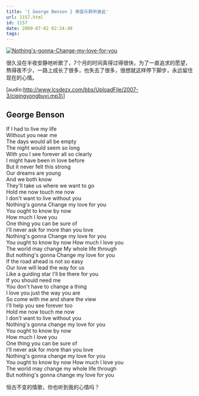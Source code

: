 ```yaml
---
title: '{ George Benson } 用音乐聆听彼此'
url: 1157.html
id: 1157
date: 2009-07-02 02:24:48
tags:
---
```


[![Nothing's-gonna-Change-my-love-for-you](http://cai13.info/blog_pic/2009/07/nothingsgonnachangemyloveforyou-thumb.jpg "Nothing's-gonna-Change-my-love-for-you")](http://cai13.info/blog_pic/2009/07/nothingsgonnachangemyloveforyou.jpg)

很久没在半夜安静地听歌了，7个月的时间真得过得很快，为了一直追求的愿望，熬得夜不少，一路上成长了很多，也失去了很多，很想就这样停下脚步，永远留住现在的心情。

\[audio:http://www.lcsdezx.com/bbs/UploadFile/2007-3/ciqingyongbuyi.mp3\]

George Benson
-------------

If I had to live my life  
Without you near me  
The days would all be empty  
The night would seem so long  
With you I see forever all so clearly  
I might have been in love before  
But it never felt this strong  
Our dreams are young  
And we both know  
They'll take us where we want to go  
Hold me now touch me now  
I don't want to live without you  
Nothing's gonna Change my love for you  
You ought to know by now  
How much I love you  
One thing you can be sure of  
I'll never ask for more than you love  
Nothing's gonna Change my love for you  
You ought to know by now How much I love you  
The world may change My whole life through  
But nothing's gonna Change my love for you  
If the road ahead is not so easy  
Our love will lead the way for us  
Like a guiding star I'll be there for you  
If you should need me  
You don't have to change a thing  
I love you just the way you are  
So come with me and share the view  
I'll help you see forever too  
Hold me now touch me now  
I don't want to live without you  
Nothing's gonna change my love for you  
You ought to know by now  
How much I love you  
One thing you can be sure of  
I'll never ask for more than you love  
Nothing's gonna change my love for you  
You ought to know by now How much I love you  
The world may change my whole life through  
But nothing's gonna change my love for you

恒古不变的情歌，你也听到我的心情吗？